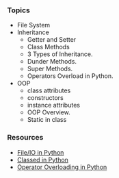### Topics

- File System
- Inheritance
  - Getter and Setter
  - Class Methods
  - 3 Types of Inheritance.
  - Dunder Methods.
  - Super Methods.
  - Operators Overload in Python.
- OOP
  - class attributes
  - constructors
  - instance attributes
  - OOP Overview.
  - Static in class

### Resources

- <a href="https://www.programiz.com/python-programming/file-operation">File/IO in Python</a>
- <a href="https://docs.python.org/3/tutorial/classes.html">Classed in Python</a>
- <a href="https://www.geeksforgeeks.org/operator-overloading-in-python/">Operator Overloading in Python</a>
